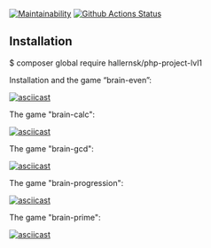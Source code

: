 [![Maintainability](https://api.codeclimate.com/v1/badges/7a199a4cc529047c775e/maintainability)](https://codeclimate.com/github/hallernsk/php-project-lvl1/maintainability)
[![Github Actions Status](https://github.com/hallernsk/php-project-lvl1/workflows/PHP%20CI/badge.svg)](https://github.com/hallernsk/php-project-lvl1/actions)

## Installation

$ composer global require hallernsk/php-project-lvl1


Installation and the game “brain-even”:

[![asciicast](https://asciinema.org/a/yg8fFmtVvxisb9cpsxdpzaLD9.svg)](https://asciinema.org/a/yg8fFmtVvxisb9cpsxdpzaLD9)


The game "brain-calc":

[![asciicast](https://asciinema.org/a/tzGKpFD11tlIksqaKMW8FTRHC.svg)](https://asciinema.org/a/tzGKpFD11tlIksqaKMW8FTRHC)

The game "brain-gcd":

[![asciicast](https://asciinema.org/a/QjUCc3l32Q7pyg6LFy3JbWIVt.svg)](https://asciinema.org/a/QjUCc3l32Q7pyg6LFy3JbWIVt)

The game "brain-progression":

[![asciicast](https://asciinema.org/a/O2WA29GOmmdT7m5GVC3jhKdCq.svg)](https://asciinema.org/a/O2WA29GOmmdT7m5GVC3jhKdCq)

The game "brain-prime":

[![asciicast](https://asciinema.org/a/GRFmf00WT5SX793Ev82cvngHS.svg)](https://asciinema.org/a/GRFmf00WT5SX793Ev82cvngHS)
